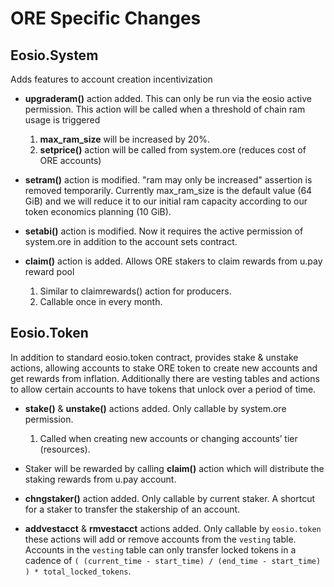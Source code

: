 # ORE Specific Changes

## Eosio.System 
Adds features to account creation incentivization

* **upgraderam()** action added. This can only be run via the eosio active permission. This action will be called when a threshold of chain ram usage is triggered 
    1. **max_ram_size** will be increased by 20%.
    2. **setprice()** action will be called from system.ore (reduces cost of ORE accounts)
    

 * **setram()** action is modified. "ram may only be increased" assertion is removed temporarily. Currently max_ram_size is the default value (64 GiB) and we will reduce it to our initial ram capacity according to our token economics planning (10 GiB).
 
 * **setabi()** action is modified. Now it requires the active permission of system.ore in addition to the account sets contract.
 * **claim()** action is added. Allows ORE stakers to claim rewards from u.pay reward pool
    1. Similar to claimrewards() action for producers.
    2. Callable once in every month.

## Eosio.Token
In addition to standard eosio.token contract, provides stake & unstake actions, allowing accounts to stake ORE token to create new accounts and get rewards from inflation. Additionally there are vesting tables and actions to allow certain accounts to have tokens that unlock over a period of time. 

* **stake()** & **unstake()** actions added. Only callable by system.ore permission.
    1. Called when creating new accounts or changing accounts’ tier (resources).
* Staker will be rewarded by calling **claim()** action which will distribute the staking rewards from u.pay account.

* **chngstaker()** action added. Only callable by current staker. A shortcut for a staker to transfer the stakership of an account.

* **addvestacct** & **rmvestacct** actions added. Only callable by `eosio.token` these actions will add or remove accounts from the `vesting` table. Accounts in the `vesting` table can only transfer locked tokens in a cadence of `( (current_time - start_time) / (end_time - start_time) ) * total_locked_tokens`.
